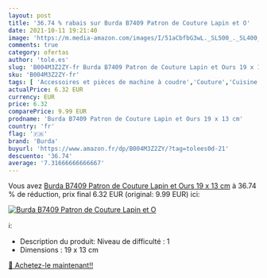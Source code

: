 ```yaml
---
layout: post
title: '36.74 % rabais sur Burda B7409 Patron de Couture Lapin et O'
date: 2021-10-11 19:21:40
image: 'https://m.media-amazon.com/images/I/51aCbfbG3wL._SL500_._SL400_.jpg'
comments: true
category: ofertas
author: 'tole.es'
slug: 'B004M3Z2ZY-fr Burda B7409 Patron de Couture Lapin et Ours 19 x 13 cm'
sku: 'B004M3Z2ZY-fr'
tags: [ 'Accessoires et pièces de machine à coudre','Couture','Cuisine et Maison','Loisirs Créatifs','Outils de couture','Patrons et modèles de couture','burda', ]
actualPrice: 6.32 EUR
currency: EUR
price: 6.32
comparePrice: 9.99 EUR
prodname: 'Burda B7409 Patron de Couture Lapin et Ours 19 x 13 cm'
country: 'fr'
flag: '🇫🇷'
brand: 'Burda'
buyurl: 'https://www.amazon.fr/dp/B004M3Z2ZY/?tag=tolees0d-21'
descuento: '36.74'
average: '7.31666666666667'
---
```


Vous avez [Burda B7409 Patron de Couture Lapin et Ours 19 x 13 cm](https://www.amazon.fr/dp/B004M3Z2ZY/?tag=tolees0d-21)  à  36.74 % de réduction, prix final  6.32 EUR (original: 9.99 EUR) ici:

[![Burda B7409 Patron de Couture Lapin et O](https://m.media-amazon.com/images/I/51aCbfbG3wL._SL500_._SL400_.jpg)](https://www.amazon.fr/dp/B004M3Z2ZY/?tag=tolees0d-21)

ℹ️:

- Description du produit: Niveau de difficulté : 1
- Dimensions : 19 x 13 cm

[🛒 Achetez-le maintenant!!](https://www.amazon.fr/dp/B004M3Z2ZY/?tag=tolees0d-21)
